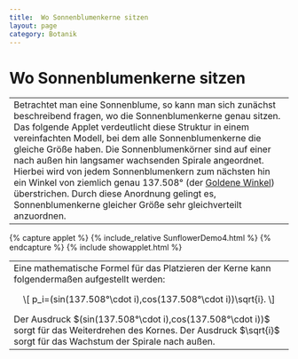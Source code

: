 ```yaml
---
title:  Wo Sonnenblumenkerne sitzen  
layout: page
category: Botanik
---
```

<div class="content"><h1><a name="Wo_Sonnenblumenkerne_sitzen"></a>  Wo Sonnenblumenkerne sitzen  </h1>
<table><tr><td width="800">
Betrachtet man eine Sonnenblume, so kann man sich zunächst
beschreibend fragen, wo die Sonnenblumenkerne genau sitzen.
Das folgende Applet verdeutlicht diese Struktur
in einem vereinfachten Modell, bei dem alle Sonnenblumenkerne die gleiche Größe haben.
Die Sonnenblumenkörner sind auf einer nach außen hin langsamer wachsenden Spirale angeordnet.
Hierbei wird von jedem Sonnenblumenkern zum nächsten hin
ein Winkel von ziemlich genau 137.508° (der <a href="{{ '/Botanik/4-5.html' | relative_url }}">Goldene Winkel</a>) überstrichen.
Durch diese Anordnung gelingt es, Sonnenblumenkerne gleicher Größe sehr gleichverteilt anzuordnen.
</td></tr></table>
<p></p>
{% capture applet %} {% include_relative SunflowerDemo4.html %} {% endcapture %}
{% include showapplet.html %}

<p></p>
<table><tr><td width="800">
Eine mathematische Formel für das Platzieren der Kerne kann folgendermaßen aufgestellt werden:
<p></p>
<div align="center">\[ p_i=(sin(137.508°\cdot i),cos(137.508°\cdot i))\sqrt{i}. \]</div>
<p></p>
Der Ausdruck $(sin(137.508°\cdot i),cos(137.508°\cdot i))$ sorgt für das Weiterdrehen des Kornes.
Der Ausdruck $\sqrt{i}$ sorgt für das Wachstum der Spirale nach außen.
</td></tr></table>
